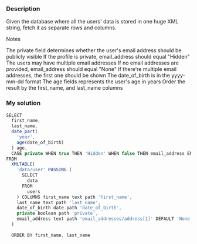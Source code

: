 ### Description
Given the database where all the users' data is stored in one huge XML string, 
fetch it as separate rows and columns.


Notes

The private field determines whether the user's email address should be publicly visible
If the profile is private, email_address should equal "Hidden"
The users may have multiple email addresses
If no email addresses are provided, email_address should equal "None"
If there're multiple email addresses, the first one should be shown
The date_of_birth is in the yyyy-mm-dd format
The age fields represents the user's age in years
Order the result by the first_name, and last_name columns


### My solution
```js
SELECT 
  first_name, 
  last_name, 
  date_part(
    'year', 
    age(date_of_birth)
  ) age, 
  CASE private WHEN true THEN 'Hidden' WHEN false THEN email_address END AS email_address 
FROM 
  XMLTABLE(
    'data/user' PASSING (
      SELECT 
        data 
      FROM 
        users
    ) COLUMNS first_name text path 'first_name', 
    last_name text path 'last_name', 
    date_of_birth date path 'date_of_birth', 
    private boolean path 'private', 
    email_address text path 'email_addresses/address[1]' DEFAULT 'None'
  )
  
  ORDER BY first_name, last_name
```